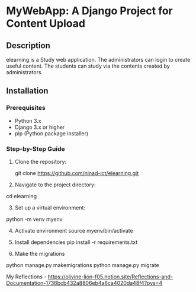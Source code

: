 # MyWebApp: A Django Project for Content Upload

## Description

elearning is a Study web application. The administrators can login to create useful content. The students can study via the contents created by administrators.


## Installation

### Prerequisites
- Python 3.x
- Django 3.x or higher
- pip (Python package installer)

### Step-by-Step Guide

1. Clone the repository:

   git clone https://github.com/ninad-ict/elearning.git
   

2. Navigate to the project directory:

cd elearning

3. Set up a virtual environment:

python -m venv myenv

4. Activate environment
source myenv/bin/activate

5. Install dependencies
pip install -r requirements.txt


6. Make the migrations

python manage.py makemigrations
python manage.py migrate





My Reflections - https://olivine-lion-f05.notion.site/Reflections-and-Documentation-1736bcb432a8806eb4a6ca4020da48f4?pvs=4